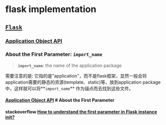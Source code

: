 # flask implementation



## [`Flask`](https://github.com/pallets/flask/blob/main/src/flask/app.py)

### [Application Object API](https://flask.palletsprojects.com/en/2.0.x/api/#application-object)



### About the First Parameter: **`import_name`** 

> **`import_name`**: the name of the application package

需要注意的是: 它指的是"application"，而不是flask框架，显然一般会将application需要的静态的资源(template、static)等，放到application package中，这样就可以将**`import_name`** 作为锚点而去找到这些文件。

#### [Application Object API](https://flask.palletsprojects.com/en/2.0.x/api/#application-object) # About the First Parameter



#### stackoverflow [How to understand the first parameter in Flask instance init?](https://stackoverflow.com/questions/31768371/how-to-understand-the-first-parameter-in-flask-instance-init)